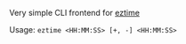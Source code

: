 Very simple CLI frontend for [eztime](https://pub.dev/packages/eztime)

Usage: `eztime <HH:MM:SS> [+, -] <HH:MM:SS>`
